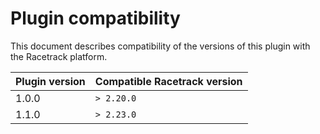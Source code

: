 # Plugin compatibility
This document describes compatibility of the versions of this plugin with the Racetrack platform.

| Plugin version | Compatible Racetrack version |
|----------------|------------------------------|
| 1.0.0          | `> 2.20.0`                   |
| 1.1.0          | `> 2.23.0`                   |
